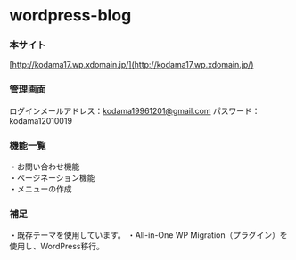 # wordpress-blog

### 本サイト

[http://kodama17.wp.xdomain.jp/](http://kodama17.wp.xdomain.jp/)

### 管理画面

ログインメールアドレス：kodama19961201@gmail.com
パスワード：kodama12010019

### 機能一覧

・お問い合わせ機能<br>
・ページネーション機能<br>
・メニューの作成

### 補足

・既存テーマを使用しています。
・All-in-One WP Migration（プラグイン）を使用し、WordPress移行。



